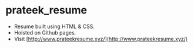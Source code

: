 # prateek_resume
- Resume built using HTML & CSS. 
- Hoisted on Github pages.
- Visit [http://www.prateekresume.xyz/](http://www.prateekresume.xyz/)

